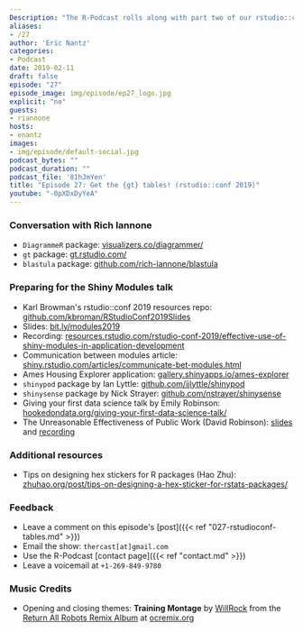 ```yaml
---
Description: "The R-Podcast rolls along with part two of our rstudio::conf 2019 coverage! In this episode I share the advice and tips I used to prepare my talk on Shiny Modules.  Plus I sit down with RStudio software engineer Rich Iannone to learn about his journey from atmospheric science to creating a collection of awesome R packages like DiagrammeR and gt for creating tables with a tidy syntax. As always thank you so much for listening and hope you enjoy this episode!" 
aliases:
- /27
author: 'Eric Nantz'
categories:
- Podcast
date: 2019-02-11
draft: false
episode: "27"
episode_image: img/episode/ep27_logo.jpg
explicit: "no"
guests:
- riannone
hosts:
- enantz
images:
- img/episode/default-social.jpg
podcast_bytes: ""
podcast_duration: ""
podcast_file: '81hJmYen'
title: "Episode 27: Get the {gt} tables! (rstudio::conf 2019)"
youtube: "-0pXDxDyYeA"
---
```


### Conversation with Rich Iannone

* `DiagrammeR` package: [visualizers.co/diagrammer/](http://visualizers.co/diagrammer/)
* `gt` package: [gt.rstudio.com/](https://gt.rstudio.com/)
* `blastula` package: [github.com/rich-iannone/blastula](https://github.com/rich-iannone/blastula)

### Preparing for the Shiny Modules talk

* Karl Browman's rstudio::conf 2019 resources repo: [github.com/kbroman/RStudioConf2019Slides](https://github.com/kbroman/RStudioConf2019Slides)
* Slides: [bit.ly/modules2019](https://bit.ly/modules2019)
* Recording: [resources.rstudio.com/rstudio-conf-2019/effective-use-of-shiny-modules-in-application-development](https://resources.rstudio.com/rstudio-conf-2019/effective-use-of-shiny-modules-in-application-development)
* Communication between modules article: [shiny.rstudio.com/articles/communicate-bet-modules.html](http://shiny.rstudio.com/articles/communicate-bet-modules.html)
* Ames Housing Explorer application: [gallery.shinyapps.io/ames-explorer](https://gallery.shinyapps.io/ames-explorer)
* `shinypod` package by Ian Lyttle: [github.com/ijlyttle/shinypod](https://github.com/ijlyttle/shinypod)
* `shinysense` package by Nick Strayer:  [github.com/nstrayer/shinysense](https://github.com/nstrayer/shinysense)
* Giving your first data science talk by Emily Robinson: [hookedondata.org/giving-your-first-data-science-talk/](https://hookedondata.org/giving-your-first-data-science-talk/)
* The Unreasonable Effectiveness of Public Work (David Robinson): [slides](https://www.dropbox.com/s/jk7216yr30ztpdp/DavidRobinson-RStudio-2019-old.pdf?dl=0) and [recording](https://resources.rstudio.com/rstudio-conf-2019/the-unreasonable-effectiveness-of-public-work)

### Additional resources

* Tips on designing hex stickers for R packages (Hao Zhu): [zhuhao.org/post/tips-on-designing-a-hex-sticker-for-rstats-packages/](https://zhuhao.org/post/tips-on-designing-a-hex-sticker-for-rstats-packages/)

### Feedback

- Leave a comment on this episode's [post]({{< ref "027-rstudioconf-tables.md" >}})
- Email the show: `thercast[at]gmail.com`
- Use the R-Podcast [contact page]({{< ref "contact.md" >}})
- Leave a voicemail at `+1-269-849-9780`

### Music Credits

- Opening and closing themes: __Training Montage__ by [WillRock](http://ocremix.org/artist/5043/willrock)  from the [Return All Robots Remix Album](http://ocremix.org/events/returnallrobots/) at [ocremix.org](http://ocremix.org/)
